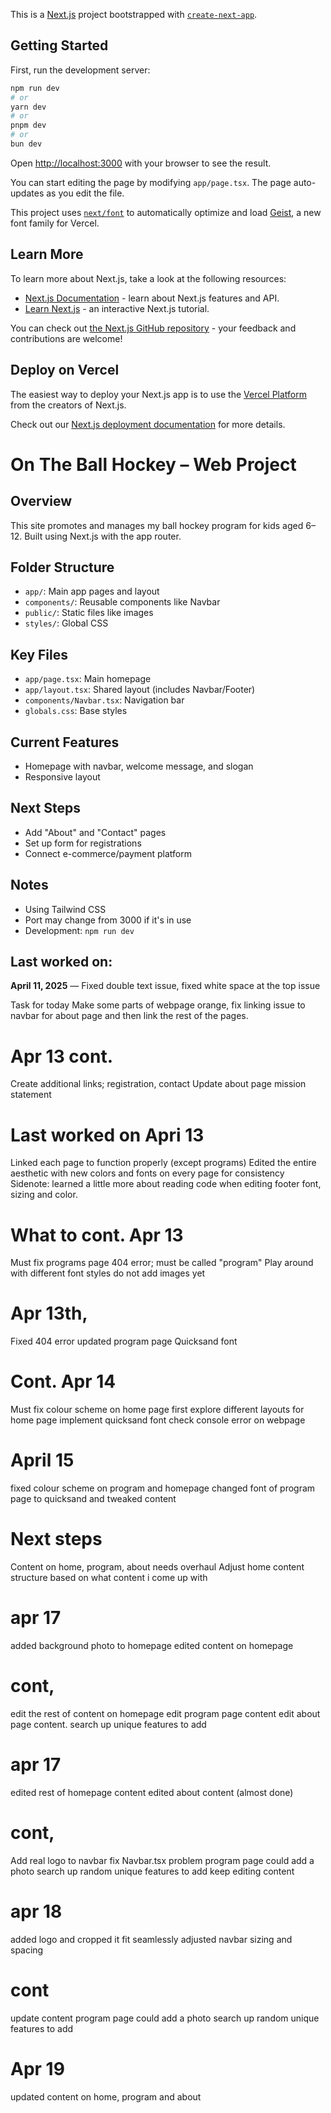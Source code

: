 This is a [Next.js](https://nextjs.org) project bootstrapped with [`create-next-app`](https://nextjs.org/docs/app/api-reference/cli/create-next-app).

## Getting Started

First, run the development server:

```bash
npm run dev
# or
yarn dev
# or
pnpm dev
# or
bun dev
```

Open [http://localhost:3000](http://localhost:3000) with your browser to see the result.

You can start editing the page by modifying `app/page.tsx`. The page auto-updates as you edit the file.

This project uses [`next/font`](https://nextjs.org/docs/app/building-your-application/optimizing/fonts) to automatically optimize and load [Geist](https://vercel.com/font), a new font family for Vercel.

## Learn More

To learn more about Next.js, take a look at the following resources:

- [Next.js Documentation](https://nextjs.org/docs) - learn about Next.js features and API.
- [Learn Next.js](https://nextjs.org/learn) - an interactive Next.js tutorial.

You can check out [the Next.js GitHub repository](https://github.com/vercel/next.js) - your feedback and contributions are welcome!

## Deploy on Vercel

The easiest way to deploy your Next.js app is to use the [Vercel Platform](https://vercel.com/new?utm_medium=default-template&filter=next.js&utm_source=create-next-app&utm_campaign=create-next-app-readme) from the creators of Next.js.

Check out our [Next.js deployment documentation](https://nextjs.org/docs/app/building-your-application/deploying) for more details.



# On The Ball Hockey – Web Project

## Overview
This site promotes and manages my ball hockey program for kids aged 6–12. Built using Next.js with the app router.

## Folder Structure
- `app/`: Main app pages and layout
- `components/`: Reusable components like Navbar
- `public/`: Static files like images
- `styles/`: Global CSS

## Key Files
- `app/page.tsx`: Main homepage
- `app/layout.tsx`: Shared layout (includes Navbar/Footer)
- `components/Navbar.tsx`: Navigation bar
- `globals.css`: Base styles

## Current Features
- Homepage with navbar, welcome message, and slogan
- Responsive layout

## Next Steps
- Add "About" and "Contact" pages
- Set up form for registrations
- Connect e-commerce/payment platform

## Notes
- Using Tailwind CSS
- Port may change from 3000 if it's in use
- Development: `npm run dev`

## Last worked on:
**April 11, 2025** — Fixed double text issue, fixed white space at the top issue 

Task for today
Make some parts of webpage orange, fix linking issue to navbar for about page and then link the rest of the pages. 

# Apr 13 cont. 
Create additional links; registration, contact
Update about page mission statement

# Last worked on Apri 13
Linked each page to function properly (except programs)
Edited the entire aesthetic with new colors and fonts on every page for consistency 
Sidenote: learned a little more about reading code when editing footer font, sizing and color.

# What to cont. Apr 13
Must fix programs page 404 error; must be called "program"
Play around with different font styles
do not add images yet 

# Apr 13th,
Fixed 404 error
updated program page 
Quicksand font 

# Cont. Apr 14
Must fix colour scheme on home page first
explore different layouts for home page
implement quicksand font
check console error on webpage

# April 15
fixed colour scheme on program and homepage
changed font of program page to quicksand and tweaked content

# Next steps
Content on home, program, about needs overhaul
Adjust home content structure based on what content i come up with

# apr 17
added background photo to homepage
edited content on homepage 

# cont,
edit the rest of content on homepage
edit program page content
edit about page content.
search up unique features to add

# apr 17
edited rest of homepage content
edited about content (almost done)

# cont,
Add real logo to navbar
fix Navbar.tsx problem
program page could add a photo
search up random unique features to add
keep editing content 

# apr 18
added logo and cropped it fit seamlessly
adjusted navbar sizing and spacing

# cont
update content 
program page could add a photo
search up random unique features to add

# Apr 19
updated content on home, program and about

